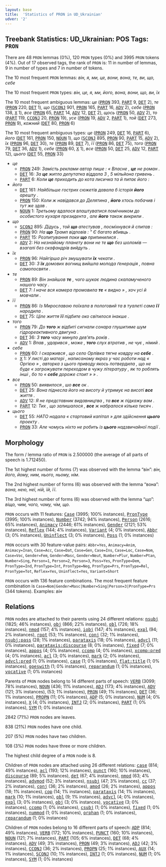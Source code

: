 ```yaml
---
layout: base
title:  'Statistics of PRON in UD_Ukrainian'
udver: '2'
---
```


## Treebank Statistics: UD_Ukrainian: POS Tags: `PRON`

There are 48 `PRON` lemmas (0%), 120 `PRON` types (0%) and 3995 `PRON` tokens (4%).
Out of 17 observed tags, the rank of `PRON` is: 11 in number of lemmas, 9 in number of types and 7 in number of tokens.

The 10 most frequent `PRON` lemmas: <em>він, я, ми, це, вони, вона, те, ви, що, себе</em>

The 10 most frequent `PRON` types:  <em>він, це, я, ми, його, вона, вони, що, ви, їх</em>

The 10 most frequent ambiguous lemmas: <em>це</em> (<tt><a href="uk-pos-PRON.html">PRON</a></tt> 393, <tt><a href="uk-pos-PART.html">PART</a></tt> 9, <tt><a href="uk-pos-DET.html">DET</a></tt> 2), <em>те</em> (<tt><a href="uk-pos-PRON.html">PRON</a></tt> 220, <tt><a href="uk-pos-DET.html">DET</a></tt> 1), <em>що</em> (<tt><a href="uk-pos-SCONJ.html">SCONJ</a></tt> 901, <tt><a href="uk-pos-PRON.html">PRON</a></tt> 165, <tt><a href="uk-pos-PART.html">PART</a></tt> 16, <tt><a href="uk-pos-ADV.html">ADV</a></tt> 2), <em>себе</em> (<tt><a href="uk-pos-PRON.html">PRON</a></tt> 138, <tt><a href="uk-pos-X.html">X</a></tt> 1), <em>все</em> (<tt><a href="uk-pos-PRON.html">PRON</a></tt> 65, <tt><a href="uk-pos-PART.html">PART</a></tt> 14, <tt><a href="uk-pos-ADV.html">ADV</a></tt> 12, <tt><a href="uk-pos-DET.html">DET</a></tt> 2), <em>щось</em> (<tt><a href="uk-pos-PRON.html">PRON</a></tt> 50, <tt><a href="uk-pos-ADV.html">ADV</a></tt> 2), <em>то</em> (<tt><a href="uk-pos-PART.html">PART</a></tt> 119, <tt><a href="uk-pos-CCONJ.html">CCONJ</a></tt> 20, <tt><a href="uk-pos-PRON.html">PRON</a></tt> 19), <em>усе</em> (<tt><a href="uk-pos-PRON.html">PRON</a></tt> 19, <tt><a href="uk-pos-ADV.html">ADV</a></tt> 2, <tt><a href="uk-pos-PART.html">PART</a></tt> 1), <em>той</em> (<tt><a href="uk-pos-DET.html">DET</a></tt> 273, <tt><a href="uk-pos-PRON.html">PRON</a></tt> 9), <em>кожний</em> (<tt><a href="uk-pos-DET.html">DET</a></tt> 80, <tt><a href="uk-pos-PRON.html">PRON</a></tt> 6)

The 10 most frequent ambiguous types:  <em>це</em> (<tt><a href="uk-pos-PRON.html">PRON</a></tt> 249, <tt><a href="uk-pos-DET.html">DET</a></tt> 16, <tt><a href="uk-pos-PART.html">PART</a></tt> 6), <em>його</em> (<tt><a href="uk-pos-DET.html">DET</a></tt> 161, <tt><a href="uk-pos-PRON.html">PRON</a></tt> 150, <tt><a href="uk-pos-NOUN.html">NOUN</a></tt> 1), <em>що</em> (<tt><a href="uk-pos-SCONJ.html">SCONJ</a></tt> 895, <tt><a href="uk-pos-PRON.html">PRON</a></tt> 90, <tt><a href="uk-pos-PART.html">PART</a></tt> 15, <tt><a href="uk-pos-ADV.html">ADV</a></tt> 2), <em>їх</em> (<tt><a href="uk-pos-PRON.html">PRON</a></tt> 96, <tt><a href="uk-pos-DET.html">DET</a></tt> 30), <em>те</em> (<tt><a href="uk-pos-PRON.html">PRON</a></tt> 89, <tt><a href="uk-pos-DET.html">DET</a></tt> 7), <em>її</em> (<tt><a href="uk-pos-PRON.html">PRON</a></tt> 86, <tt><a href="uk-pos-DET.html">DET</a></tt> 75), <em>того</em> (<tt><a href="uk-pos-PRON.html">PRON</a></tt> 79, <tt><a href="uk-pos-DET.html">DET</a></tt> 36, <tt><a href="uk-pos-ADV.html">ADV</a></tt> 1), <em>себе</em> (<tt><a href="uk-pos-PRON.html">PRON</a></tt> 60, <tt><a href="uk-pos-X.html">X</a></tt> 1), <em>все</em> (<tt><a href="uk-pos-PRON.html">PRON</a></tt> 50, <tt><a href="uk-pos-DET.html">DET</a></tt> 25, <tt><a href="uk-pos-ADV.html">ADV</a></tt> 12, <tt><a href="uk-pos-PART.html">PART</a></tt> 12), <em>цього</em> (<tt><a href="uk-pos-DET.html">DET</a></tt> 55, <tt><a href="uk-pos-PRON.html">PRON</a></tt> 33)


* <em>це</em>
  * <tt><a href="uk-pos-PRON.html">PRON</a></tt> 249: <em>Замість реклами автор пише : « Власне , <b>це</b> не роман .</em>
  * <tt><a href="uk-pos-DET.html">DET</a></tt> 16: <em>За <b>це</b> житло депутатка віддала 3 , 5 мільйона гривень .</em>
  * <tt><a href="uk-pos-PART.html">PART</a></tt> 6: <em>Коли <b>це</b> приходить до кота лисичка та й питає його :</em>
* <em>його</em>
  * <tt><a href="uk-pos-DET.html">DET</a></tt> 161: <em>Найбільше гострих сюжетів давала б історія <b>його</b> арешту .</em>
  * <tt><a href="uk-pos-PRON.html">PRON</a></tt> 150: <em>Коли ж навідався до Делятина , <b>його</b> хтось побачив і тут же здав .</em>
  * <tt><a href="uk-pos-NOUN.html">NOUN</a></tt> 1: <em>Третьому вдалося влаштуватися помічником до особистого кухаря президента , але <b>його</b> також викрили .</em>
* <em>що</em>
  * <tt><a href="uk-pos-SCONJ.html">SCONJ</a></tt> 895: <em>Дідусь , той <b>що</b> атестував , посміхнувся й спитав :</em>
  * <tt><a href="uk-pos-PRON.html">PRON</a></tt> 90: <em>На <b>що</b> Трамп відповів : " Є багато вбивць .</em>
  * <tt><a href="uk-pos-PART.html">PART</a></tt> 15: <em>Розпитування поки <b>що</b> припинилися .</em>
  * <tt><a href="uk-pos-ADV.html">ADV</a></tt> 2: <em>На незнайому планету вони не те <b>що</b> без шоломів — взагалі без скафандрів вийдуть .</em>
* <em>їх</em>
  * <tt><a href="uk-pos-PRON.html">PRON</a></tt> 96: <em>Найгірша річ змушувати <b>їх</b> чекати .</em>
  * <tt><a href="uk-pos-DET.html">DET</a></tt> 30: <em>З <b>їх</b> домових вогнищ вийшла молода ґенерація , повна самопосвяти .</em>
* <em>те</em>
  * <tt><a href="uk-pos-PRON.html">PRON</a></tt> 89: <em>Він знайшов <b>те</b> , чого шукає людина скаламученого нашого часу .</em>
  * <tt><a href="uk-pos-DET.html">DET</a></tt> 7: <em>І наче вся камера промовила <b>те</b> « видно » , хоч усі й мовчали .</em>
* <em>її</em>
  * <tt><a href="uk-pos-PRON.html">PRON</a></tt> 86: <em>Із Мирославою поїхала в пологовий та в туалеті сама <b>її</b> народила .</em>
  * <tt><a href="uk-pos-DET.html">DET</a></tt> 75: <em>Ціле життя <b>її</b> підбите око світилося інакше .</em>
* <em>того</em>
  * <tt><a href="uk-pos-PRON.html">PRON</a></tt> 79: <em>До <b>того</b> ж відбиті сигнали сонара глушитиме шум гідрореактивного двигуна .</em>
  * <tt><a href="uk-pos-DET.html">DET</a></tt> 36: <em>З <b>того</b> часу минуло дев’ять років .</em>
  * <tt><a href="uk-pos-ADV.html">ADV</a></tt> 1: <em>Впав , ударився , може , <b>того</b> слух втратив , не чує , німий .</em>
* <em>себе</em>
  * <tt><a href="uk-pos-PRON.html">PRON</a></tt> 60: <em>І скаржився , що село Орлівка тягне ковдру на <b>себе</b> .</em>
  * <tt><a href="uk-pos-X.html">X</a></tt> 1: <em>У листі до матері , написаному якраз у час роботи над « Оргією » , авторка з цього приводу якось потвердила , що не буде « загрожувати переходом в чужу літературу , як то роблять інші , бо то « <b>себе</b> дороже стоит » » .</em>
* <em>все</em>
  * <tt><a href="uk-pos-PRON.html">PRON</a></tt> 50: <em>виявилося , шо <b>все</b> ок .</em>
  * <tt><a href="uk-pos-DET.html">DET</a></tt> 25: <em>Вона піднесла його на висоту й утримує на висоті <b>все</b> життя .</em>
  * <tt><a href="uk-pos-ADV.html">ADV</a></tt> 12: <em>Я не представник видавництва , та <b>все</b> ж підкажу вам .</em>
  * <tt><a href="uk-pos-PART.html">PART</a></tt> 12: <em>Тих , що залишалося , <b>все</b> ж набралося кілька тисяч .</em>
* <em>цього</em>
  * <tt><a href="uk-pos-DET.html">DET</a></tt> 55: <em>НАТО надала « стартовий капітал » для здійснення <b>цього</b> проекту .</em>
  * <tt><a href="uk-pos-PRON.html">PRON</a></tt> 33: <em>Але чомусь ніхто не робить із <b>цього</b> надзвичайної події .</em>

## Morphology

The form / lemma ratio of `PRON` is 2.500000 (the average of all parts of speech is 1.712450).

The 1st highest number of forms (7) was observed with the lemma “він”: <em>він, його, йому, ним, нього, ньому, нім</em>.

The 2nd highest number of forms (6) was observed with the lemma “вона”: <em>вона, нею, неї, ній, їй, її</em>.

The 3rd highest number of forms (6) was observed with the lemma “що”: <em>віщо, чим, чого, чому, чім, що</em>.

`PRON` occurs with 11 features: <tt><a href="uk-feat-Case.html">Case</a></tt> (3995; 100% instances), <tt><a href="uk-feat-PronType.html">PronType</a></tt> (3995; 100% instances), <tt><a href="uk-feat-Number.html">Number</a></tt> (3742; 94% instances), <tt><a href="uk-feat-Person.html">Person</a></tt> (2616; 65% instances), <tt><a href="uk-feat-Animacy.html">Animacy</a></tt> (2446; 61% instances), <tt><a href="uk-feat-Gender.html">Gender</a></tt> (2121; 53% instances), <tt><a href="uk-feat-Reflex.html">Reflex</a></tt> (144; 4% instances), <tt><a href="uk-feat-Variant.html">Variant</a></tt> (4; 0% instances), <tt><a href="uk-feat-Abbr.html">Abbr</a></tt> (3; 0% instances), <tt><a href="uk-feat-Uninflect.html">Uninflect</a></tt> (3; 0% instances), <tt><a href="uk-feat-Poss.html">Poss</a></tt> (1; 0% instances)

`PRON` occurs with 30 feature-value pairs: `Abbr=Yes`, `Animacy=Anim`, `Animacy=Inan`, `Case=Acc`, `Case=Dat`, `Case=Gen`, `Case=Ins`, `Case=Loc`, `Case=Nom`, `Case=Voc`, `Gender=Fem`, `Gender=Masc`, `Gender=Neut`, `Number=Plur`, `Number=Ptan`, `Number=Sing`, `Person=1`, `Person=2`, `Person=3`, `Poss=Yes`, `PronType=Dem`, `PronType=Ind`, `PronType=Int`, `PronType=Neg`, `PronType=Prs`, `PronType=Rel`, `PronType=Tot`, `Reflex=Yes`, `Uninflect=Yes`, `Variant=Short`

`PRON` occurs with 136 feature combinations.
The most frequent feature combination is `Case=Nom|Gender=Masc|Number=Sing|Person=3|PronType=Prs` (344 tokens).
Examples: <em>він</em>


## Relations

`PRON` nodes are attached to their parents using 24 different relations: <tt><a href="uk-dep-nsubj.html">nsubj</a></tt> (1825; 46% instances), <tt><a href="uk-dep-obj.html">obj</a></tt> (866; 22% instances), <tt><a href="uk-dep-obl.html">obl</a></tt> (726; 18% instances), <tt><a href="uk-dep-nmod.html">nmod</a></tt> (157; 4% instances), <tt><a href="uk-dep-iobj.html">iobj</a></tt> (147; 4% instances), <tt><a href="uk-dep-expl.html">expl</a></tt> (94; 2% instances), <tt><a href="uk-dep-root.html">root</a></tt> (53; 1% instances), <tt><a href="uk-dep-conj.html">conj</a></tt> (32; 1% instances), <tt><a href="uk-dep-nsubj-pass.html">nsubj:pass</a></tt> (28; 1% instances), <tt><a href="uk-dep-parataxis.html">parataxis</a></tt> (18; 0% instances), <tt><a href="uk-dep-advcl.html">advcl</a></tt> (11; 0% instances), <tt><a href="uk-dep-parataxis-discourse.html">parataxis:discourse</a></tt> (8; 0% instances), <tt><a href="uk-dep-fixed.html">fixed</a></tt> (7; 0% instances), <tt><a href="uk-dep-appos.html">appos</a></tt> (4; 0% instances), <tt><a href="uk-dep-ccomp.html">ccomp</a></tt> (4; 0% instances), <tt><a href="uk-dep-xcomp-pred.html">xcomp:pred</a></tt> (4; 0% instances), <tt><a href="uk-dep-acl.html">acl</a></tt> (3; 0% instances), <tt><a href="uk-dep-mark.html">mark</a></tt> (2; 0% instances), <tt><a href="uk-dep-advcl-pred.html">advcl:pred</a></tt> (1; 0% instances), <tt><a href="uk-dep-case.html">case</a></tt> (1; 0% instances), <tt><a href="uk-dep-flat-title.html">flat:title</a></tt> (1; 0% instances), <tt><a href="uk-dep-goeswith.html">goeswith</a></tt> (1; 0% instances), <tt><a href="uk-dep-reparandum.html">reparandum</a></tt> (1; 0% instances), <tt><a href="uk-dep-vocative.html">vocative</a></tt> (1; 0% instances)

Parents of `PRON` nodes belong to 14 different parts of speech: <tt><a href="uk-pos-VERB.html">VERB</a></tt> (3099; 78% instances), <tt><a href="uk-pos-NOUN.html">NOUN</a></tt> (436; 11% instances), <tt><a href="uk-pos-ADJ.html">ADJ</a></tt> (173; 4% instances), <tt><a href="uk-pos-ADV.html">ADV</a></tt> (121; 3% instances),  (53; 1% instances), <tt><a href="uk-pos-PRON.html">PRON</a></tt> (49; 1% instances), <tt><a href="uk-pos-DET.html">DET</a></tt> (36; 1% instances), <tt><a href="uk-pos-PROPN.html">PROPN</a></tt> (11; 0% instances), <tt><a href="uk-pos-ADP.html">ADP</a></tt> (5; 0% instances), <tt><a href="uk-pos-NUM.html">NUM</a></tt> (4; 0% instances), <tt><a href="uk-pos-X.html">X</a></tt> (4; 0% instances), <tt><a href="uk-pos-INTJ.html">INTJ</a></tt> (2; 0% instances), <tt><a href="uk-pos-PART.html">PART</a></tt> (1; 0% instances), <tt><a href="uk-pos-SYM.html">SYM</a></tt> (1; 0% instances)

2842 (71%) `PRON` nodes are leaves.

838 (21%) `PRON` nodes have one child.

207 (5%) `PRON` nodes have two children.

108 (3%) `PRON` nodes have three or more children.

The highest child degree of a `PRON` node is 8.

Children of `PRON` nodes are attached using 26 different relations: <tt><a href="uk-dep-case.html">case</a></tt> (814; 49% instances), <tt><a href="uk-dep-acl.html">acl</a></tt> (193; 12% instances), <tt><a href="uk-dep-punct.html">punct</a></tt> (160; 10% instances), <tt><a href="uk-dep-discourse.html">discourse</a></tt> (89; 5% instances), <tt><a href="uk-dep-det.html">det</a></tt> (67; 4% instances), <tt><a href="uk-dep-nmod.html">nmod</a></tt> (63; 4% instances), <tt><a href="uk-dep-advmod.html">advmod</a></tt> (52; 3% instances), <tt><a href="uk-dep-nsubj.html">nsubj</a></tt> (47; 3% instances), <tt><a href="uk-dep-cc.html">cc</a></tt> (37; 2% instances), <tt><a href="uk-dep-conj.html">conj</a></tt> (36; 2% instances), <tt><a href="uk-dep-amod.html">amod</a></tt> (26; 2% instances), <tt><a href="uk-dep-appos.html">appos</a></tt> (18; 1% instances), <tt><a href="uk-dep-cop.html">cop</a></tt> (14; 1% instances), <tt><a href="uk-dep-parataxis.html">parataxis</a></tt> (14; 1% instances), <tt><a href="uk-dep-mark.html">mark</a></tt> (10; 1% instances), <tt><a href="uk-dep-obl.html">obl</a></tt> (9; 1% instances), <tt><a href="uk-dep-advcl.html">advcl</a></tt> (4; 0% instances), <tt><a href="uk-dep-expl.html">expl</a></tt> (3; 0% instances), <tt><a href="uk-dep-obj.html">obj</a></tt> (3; 0% instances), <tt><a href="uk-dep-vocative.html">vocative</a></tt> (3; 0% instances), <tt><a href="uk-dep-ccomp.html">ccomp</a></tt> (1; 0% instances), <tt><a href="uk-dep-csubj.html">csubj</a></tt> (1; 0% instances), <tt><a href="uk-dep-fixed.html">fixed</a></tt> (1; 0% instances), <tt><a href="uk-dep-nummod.html">nummod</a></tt> (1; 0% instances), <tt><a href="uk-dep-orphan.html">orphan</a></tt> (1; 0% instances), <tt><a href="uk-dep-reparandum.html">reparandum</a></tt> (1; 0% instances)

Children of `PRON` nodes belong to 16 different parts of speech: <tt><a href="uk-pos-ADP.html">ADP</a></tt> (814; 49% instances), <tt><a href="uk-pos-VERB.html">VERB</a></tt> (172; 10% instances), <tt><a href="uk-pos-PUNCT.html">PUNCT</a></tt> (160; 10% instances), <tt><a href="uk-pos-NOUN.html">NOUN</a></tt> (121; 7% instances), <tt><a href="uk-pos-PART.html">PART</a></tt> (105; 6% instances), <tt><a href="uk-pos-DET.html">DET</a></tt> (68; 4% instances), <tt><a href="uk-pos-ADV.html">ADV</a></tt> (49; 3% instances), <tt><a href="uk-pos-PRON.html">PRON</a></tt> (49; 3% instances), <tt><a href="uk-pos-ADJ.html">ADJ</a></tt> (42; 3% instances), <tt><a href="uk-pos-CCONJ.html">CCONJ</a></tt> (36; 2% instances), <tt><a href="uk-pos-PROPN.html">PROPN</a></tt> (25; 1% instances), <tt><a href="uk-pos-AUX.html">AUX</a></tt> (14; 1% instances), <tt><a href="uk-pos-SCONJ.html">SCONJ</a></tt> (10; 1% instances), <tt><a href="uk-pos-INTJ.html">INTJ</a></tt> (1; 0% instances), <tt><a href="uk-pos-NUM.html">NUM</a></tt> (1; 0% instances), <tt><a href="uk-pos-SYM.html">SYM</a></tt> (1; 0% instances)

